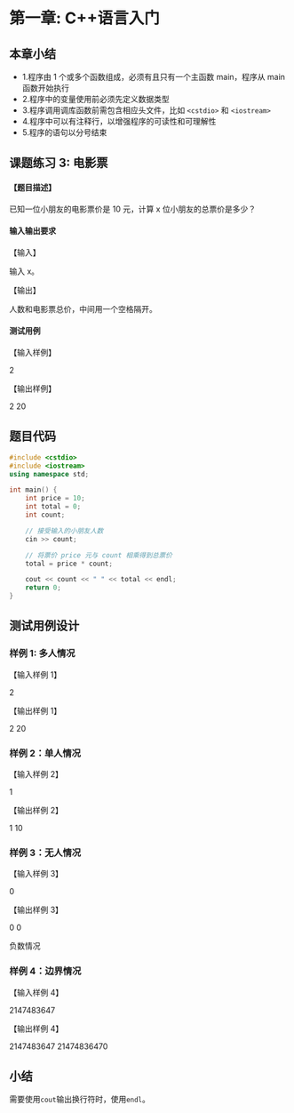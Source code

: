 # 第一章: C++语言入门

## 本章小结

- 1.程序由 1 个或多个函数组成，必须有且只有一个主函数 main，程序从 main 函数开始执行
- 2.程序中的变量使用前必须先定义数据类型
- 3.程序调用调库函数前需包含相应头文件，比如 `<cstdio>` 和 `<iostream>`
- 4.程序中可以有注释行，以增强程序的可读性和可理解性
- 5.程序的语句以分号结束

## 课题练习 3: 电影票

#### 【题目描述】

已知一位小朋友的电影票价是 10 元，计算 x 位小朋友的总票价是多少？

#### 输入输出要求

【输入】

输入 x。

【输出】

人数和电影票总价，中间用一个空格隔开。

#### 测试用例

【输入样例】

2

【输出样例】

2 20

## 题目代码

```c++
#include <cstdio>
#include <iostream>
using namespace std;

int main() {
    int price = 10;
    int total = 0;
    int count;

    // 接受输入的小朋友人数
    cin >> count;

    // 将票价 price 元与 count 相乘得到总票价
    total = price * count;

    cout << count << " " << total << endl;
    return 0;
}
```

## 测试用例设计

### 样例 1: 多人情况

【输入样例 1】

2

【输出样例 1】

2 20

### 样例 2：单人情况

【输入样例 2】

1

【输出样例 2】

1 10

### 样例 3：无人情况

【输入样例 3】

0

【输出样例 3】

0 0

负数情况

### 样例 4：边界情况

【输入样例 4】

2147483647

【输出样例 4】

2147483647 21474836470

## 小结

需要使用`cout`输出换行符时，使用`endl`。
